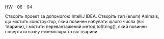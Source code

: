 HW - 06 - 04

Створіть проект за допомогою IntelliJ IDEA. Створіть тип (enum) Animals, що містить конструктор, який повинен набувати цілого числа (вік тварини), і містити перевантажений метод toString(), який повинен повертати назву екземпляра та вік тварини.
